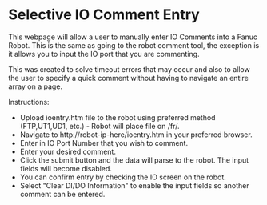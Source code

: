 # Selective IO Comment Entry
This webpage will allow a user to manually enter IO Comments into a Fanuc Robot. 
This is the same as going to the robot comment tool, the exception is it allows you to input the IO port that you are commenting.

This was created to solve timeout errors that may occur and also to allow the user to specify a quick comment without having to navigate an entire array on a page.

Instructions:
  * Upload ioentry.htm file to the robot using preferred method (FTP,UT1,UD1, etc.) - Robot will place file on /fr/.
  * Navigate to http://robot-ip-here/ioentry.htm in your preferred browser.
  * Enter in IO Port Number that you wish to comment.
  * Enter your desired comment.
  * Click the submit button and the data will parse to the robot. The input fields will become disabled.
  * You can confirm entry by checking the IO screen on the robot.
  * Select "Clear DI/DO Information" to enable the input fields so another comment can be entered.
